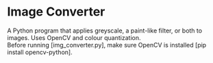 # Image Converter
A Python program that applies greyscale, a paint-like filter, or both to images. Uses OpenCV and colour quantization.  
Before running [img_converter.py], make sure OpenCV is installed [pip install opencv-python].
